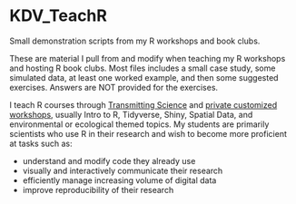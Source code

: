 # KDV_TeachR
Small demonstration scripts from my R workshops and book clubs.

These are material I pull from and modify when teaching my R workshops and hosting R book clubs.  Most files includes a small case study, some simulated data, at least one worked example, and then some suggested exercises.  Answers are NOT provided for the exercises.

I teach R courses through [Transmitting Science](https://www.transmittingscience.com) and [private customized workshops](http://www.kdv-decisions.com/courses.html), usually Intro to R, Tidyverse, Shiny, Spatial Data, and environmental or ecological themed topics.  My students are primarily scientists who use R in their research and wish to become more proficient at tasks such as:

  * understand and modify code they already use
  * visually and interactively communicate their research
  * efficiently manage increasing volume of digital data
  * improve reproducibility of their research



